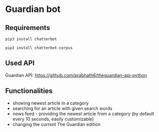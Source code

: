 # Guardian bot
## Requirements
`pip3 install chatterbot`

`pip3 install chatterbot-corpus`
## Used API
Guardian API: https://github.com/prabhath6/theguardian-api-python

## Functionalities
* showing newest article in a category
* searching for an article with given search words
* news feed - providing the newest article from a category (by default every 10 seconds, easily customizable)
* changing the current The Guardian edition
